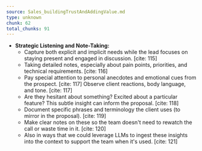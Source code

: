 ```yaml
---
source: Sales_buildingTrustAndAddingValue.md
type: unknown
chunk: 62
total_chunks: 91
---
```


* **Strategic Listening and Note-Taking:**
    * Capture both explicit and implicit needs while the lead focuses on staying present and engaged in discussion. [cite: 115]
    * Taking detailed notes, especially about pain points, priorities, and technical requirements. [cite: 116]
    * Pay special attention to personal anecdotes and emotional cues from the prospect. [cite: 117] Observe client reactions, body language, and tone. [cite: 117]
    * Are they hesitant about something? Excited about a particular feature? This subtle insight can inform the proposal. [cite: 118]
    * Document specific phrases and terminology the client uses (to mirror in the proposal). [cite: 119]
    * Make clear notes on these so the team doesn't need to rewatch the call or waste time in it. [cite: 120]
    * Also in ways that we could leverage LLMs to ingest these insights into the context to support the team when it's used. [cite: 121]